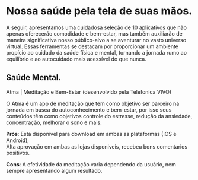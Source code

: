 # Nossa saúde pela tela de suas mãos.

A seguir, apresentamos uma cuidadosa seleção de 10 aplicativos que não apenas oferecerão comodidade e bem-estar, mas também auxiliarão de maneira significativa nosso público-alvo a se aventurar no vasto universo virtual. Essas ferramentas se destacam por proporcionar um ambiente propício ao cuidado da saúde física e mental, tornando a jornada rumo ao equilíbrio e ao autocuidado mais acessível do que nunca.

## Saúde Mental.

Atma | Meditação e Bem-Estar (desenvolvido pela Telefonica VIVO)

O Atma é um app de meditação que tem como objetivo ser parceiro na jornada em busca do autoconhecimento e bem-estar, por isso seus conteúdos têm como objetivos controle do estresse, redução da ansiedade, concentração, melhorar o sono e mais.

__Prós__: Está disponivel para download em ambas as plataformas (IOS e Android);<br>
      Alta aprovação em ambas as lojas disponiveis, recebeu bons comentarios positivos.

__Cons__: A efetividade da meditação varia dependendo da usuário, nem sempre apresentando algum resultado.





